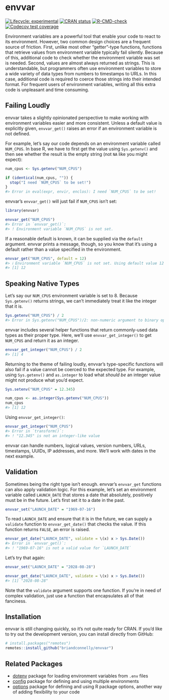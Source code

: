 
<!-- README.md is generated from README.Rmd. Please edit that file -->

# envvar

<!-- badges: start -->

[![Lifecycle:
experimental](https://img.shields.io/badge/lifecycle-experimental-orange.svg)](https://lifecycle.r-lib.org/articles/stages.html#experimental)
[![CRAN
status](https://www.r-pkg.org/badges/version/envvar)](https://CRAN.R-project.org/package=envvar)
[![R-CMD-check](https://github.com/briandconnelly/envvar/actions/workflows/R-CMD-check.yaml/badge.svg)](https://github.com/briandconnelly/envvar/actions/workflows/R-CMD-check.yaml)
[![Codecov test
coverage](https://codecov.io/gh/briandconnelly/envvar/branch/main/graph/badge.svg)](https://app.codecov.io/gh/briandconnelly/envvar?branch=main)
<!-- badges: end -->

Environment variables are a powerful tool that enable your code to react
to its environment. However, two common design choices are a frequent
source of friction. First, unlike most other “getter”-type functions,
functions that retrieve values from environment variable typically fail
silently. Because of this, additional code to check whether the
environment variable was set is needed. Second, values are almost always
returned as strings. This is understandable, but programmers often use
environment variables to store a wide variety of data types from numbers
to timestamps to URLs. In this case, additional code is required to
coerce those strings into their intended format. For frequent users of
environment variables, writing all this extra code is unpleasant and
time consuming.

## Failing Loudly

envvar takes a slightly opinionated perspective to make working with
environment variables easier and more consistent. Unless a default value
is explicitly given, `envvar_get()` raises an error if an environment
variable is not defined.

For example, let’s say our code depends on an environment variable
called `NUM_CPUS`. In base R, we have to first get the value using
`Sys.getenv()` and then see whether the result is the empty string (not
`NA` like you might expect):

``` r
num_cpus <- Sys.getenv("NUM_CPUS")

if (identical(num_cpus, "")) {
  stop("I need `NUM_CPUS` to be set!")
}
#> Error in eval(expr, envir, enclos): I need `NUM_CPUS` to be set!
```

envvar’s `envvar_get()` will just fail if `NUM_CPUS` isn’t set:

``` r
library(envvar)

envvar_get("NUM_CPUS")
#> Error in `envvar_get()`:
#> ! Environment variable `NUM_CPUS` is not set.
```

If a reasonable default is known, it can be supplied via the `default`
argument. envvar prints a message, though, so you know that it’s using a
default rather than a value specified in the environment.

``` r
envvar_get("NUM_CPUS", default = 12)
#> ℹ Environment variable `NUM_CPUS` is not set. Using default value 12.
#> [1] 12
```

## Speaking Native Types

Let’s say our `NUM_CPUS` environment variable is set to 8. Because
`Sys.getenv()` returns strings, we can’t immediately treat it like the
integer that it is.

``` r
Sys.getenv("NUM_CPUS") / 2
#> Error in Sys.getenv("NUM_CPUS")/2: non-numeric argument to binary operator
```

envvar includes several helper functions that return commonly-used data
types as their proper type. Here, we’ll use `envvar_get_integer()` to
get `NUM_CPUS` and return it as an integer.

``` r
envvar_get_integer("NUM_CPUS") / 2
#> [1] 4
```

Returning to the theme of failing loudly, envvar’s type-specific
functions will also fail if a value cannot be coerced to the expected
type. For example, using `Sys.getenv()` and `as.integer` to load what
*should be* an integer value might not produce what you’d expect.

``` r
Sys.setenv("NUM_CPUS" = 12.345)

num_cpus <- as.integer(Sys.getenv("NUM_CPUS"))
num_cpus
#> [1] 12
```

Using `envvar_get_integer()`:

``` r
envvar_get_integer("NUM_CPUS")
#> Error in `transform()`:
#> ! "12.345" is not an integer-like value
```

envvar can handle numbers, logical values, version numbers, URLs,
timestamps, UUIDs, IP addresses, and more. We’ll work with dates in the
next example.

## Validation

Sometimes being the right type isn’t enough. envvar’s `envvar_get`
functions can also apply validation logic. For this example, let’s set
an environment variable called `LAUNCH_DATE` that stores a date that
absolutely, positively must be in the future. Let’s first set it to a
date in the past.

``` r
envvar_set("LAUNCH_DATE" = "1969-07-16")
```

To read `LAUNCH_DATE` and ensure that it is in the future, we can supply
a `validate` function to `envvar_get_date()` that checks the value. If
this function returns `FALSE`, an error is raised.

``` r
envvar_get_date("LAUNCH_DATE", validate = \(x) x > Sys.Date())
#> Error in `envvar_get()`:
#> ! "1969-07-16" is not a valid value for `LAUNCH_DATE`
```

Let’s try that again:

``` r
envvar_set("LAUNCH_DATE" = "2028-08-28")

envvar_get_date("LAUNCH_DATE", validate = \(x) x > Sys.Date())
#> [1] "2028-08-28"
```

Note that the `validate` argument supports one function. If you’re in
need of complex validation, just use a function that encapsulates all of
that fanciness.

## Installation

envvar is still changing quickly, so it’s not quite ready for CRAN. If
you’d like to try out the development version, you can install directly
from GitHub:

``` r
# install.packages("remotes")
remotes::install_github("briandconnelly/envvar")
```

## Related Packages

- [dotenv](https://github.com/gaborcsardi/dotenv) package for loading
  environment variables from `.env` files
- [config](https://rstudio.github.io/config/) package for defining and
  using multiple environments
- [options](https://dgkf.github.io/options/) package for defining and
  using R package options, another way of adding flexibility to your
  code
